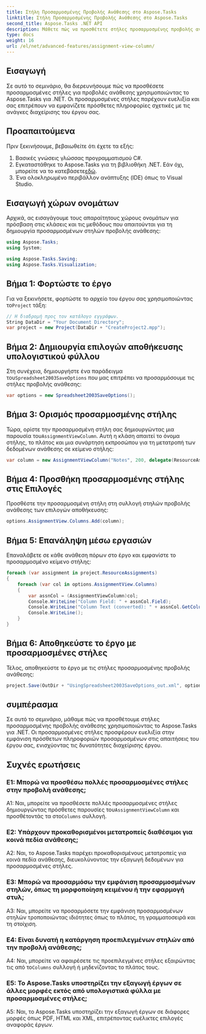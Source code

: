 ```yaml
---
title: Στήλη Προσαρμοσμένης Προβολής Ανάθεσης στο Aspose.Tasks
linktitle: Στήλη Προσαρμοσμένης Προβολής Ανάθεσης στο Aspose.Tasks
second_title: Aspose.Tasks .NET API
description: Μάθετε πώς να προσθέτετε στήλες προσαρμοσμένης προβολής ανάθεσης στο Aspose.Tasks για .NET για να βελτιώσετε τις δυνατότητες διαχείρισης έργου.
type: docs
weight: 16
url: /el/net/advanced-features/assignment-view-column/
---
```

## Εισαγωγή

Σε αυτό το σεμινάριο, θα διερευνήσουμε πώς να προσθέσετε προσαρμοσμένες στήλες για προβολές ανάθεσης χρησιμοποιώντας το Aspose.Tasks για .NET. Οι προσαρμοσμένες στήλες παρέχουν ευελιξία και σας επιτρέπουν να εμφανίζετε πρόσθετες πληροφορίες σχετικές με τις ανάγκες διαχείρισης του έργου σας.

## Προαπαιτούμενα

Πριν ξεκινήσουμε, βεβαιωθείτε ότι έχετε τα εξής:

1. Βασικές γνώσεις γλώσσας προγραμματισμού C#.
2.  Εγκαταστάθηκε το Aspose.Tasks για τη βιβλιοθήκη .NET. Εάν όχι, μπορείτε να το κατεβάσετε[εδώ](https://releases.aspose.com/tasks/net/).
3. Ένα ολοκληρωμένο περιβάλλον ανάπτυξης (IDE) όπως το Visual Studio.

## Εισαγωγή χώρων ονομάτων

Αρχικά, ας εισαγάγουμε τους απαραίτητους χώρους ονομάτων για πρόσβαση στις κλάσεις και τις μεθόδους που απαιτούνται για τη δημιουργία προσαρμοσμένων στηλών προβολής ανάθεσης:

```csharp
using Aspose.Tasks;
using System;

using Aspose.Tasks.Saving;
using Aspose.Tasks.Visualization;

```

## Βήμα 1: Φορτώστε το έργο

 Για να ξεκινήσετε, φορτώστε το αρχείο του έργου σας χρησιμοποιώντας το`Project` τάξη:

```csharp
// Η διαδρομή προς τον κατάλογο εγγράφων.
String DataDir = "Your Document Directory";
var project = new Project(DataDir + "CreateProject2.mpp");
```

## Βήμα 2: Δημιουργία επιλογών αποθήκευσης υπολογιστικού φύλλου

 Στη συνέχεια, δημιουργήστε ένα παράδειγμα του`Spreadsheet2003SaveOptions` που μας επιτρέπει να προσαρμόσουμε τις στήλες προβολής ανάθεσης:

```csharp
var options = new Spreadsheet2003SaveOptions();
```

## Βήμα 3: Ορισμός προσαρμοσμένης στήλης

 Τώρα, ορίστε την προσαρμοσμένη στήλη σας δημιουργώντας μια παρουσία του`AssignmentViewColumn`. Αυτή η κλάση απαιτεί το όνομα στήλης, το πλάτος και μια συνάρτηση εκπροσώπου για τη μετατροπή των δεδομένων ανάθεσης σε κείμενο στήλης:

```csharp
var column = new AssignmentViewColumn("Notes", 200, delegate(ResourceAssignment assignment) { return assignment.Get(Asn.NotesText); });
```

## Βήμα 4: Προσθήκη προσαρμοσμένης στήλης στις Επιλογές

Προσθέστε την προσαρμοσμένη στήλη στη συλλογή στηλών προβολής ανάθεσης των επιλογών αποθήκευσης:

```csharp
options.AssignmentView.Columns.Add(column);
```

## Βήμα 5: Επανάληψη μέσω εργασιών

Επαναλάβετε σε κάθε ανάθεση πόρων στο έργο και εμφανίστε το προσαρμοσμένο κείμενο στήλης:

```csharp
foreach (var assignment in project.ResourceAssignments)
{
    foreach (var col in options.AssignmentView.Columns)
    {
        var assnCol = (AssignmentViewColumn)col;
        Console.WriteLine("Column Field: " + assnCol.Field);
        Console.WriteLine("Column Text (converted): " + assnCol.GetColumnText(assignment));
        Console.WriteLine();
    }
}
```

## Βήμα 6: Αποθηκεύστε το έργο με προσαρμοσμένες στήλες

Τέλος, αποθηκεύστε το έργο με τις στήλες προσαρμοσμένης προβολής ανάθεσης:

```csharp
project.Save(OutDir + "UsingSpreadsheet2003SaveOptions_out.xml", options);
```

## συμπέρασμα

Σε αυτό το σεμινάριο, μάθαμε πώς να προσθέτουμε στήλες προσαρμοσμένης προβολής ανάθεσης χρησιμοποιώντας το Aspose.Tasks για .NET. Οι προσαρμοσμένες στήλες προσφέρουν ευελιξία στην εμφάνιση πρόσθετων πληροφοριών προσαρμοσμένων στις απαιτήσεις του έργου σας, ενισχύοντας τις δυνατότητες διαχείρισης έργου.

## Συχνές ερωτήσεις

### Ε1: Μπορώ να προσθέσω πολλές προσαρμοσμένες στήλες στην προβολή ανάθεσης;

 A1: Ναι, μπορείτε να προσθέσετε πολλές προσαρμοσμένες στήλες δημιουργώντας πρόσθετες παρουσίες του`AssignmentViewColumn` και προσθέτοντάς τα στο`Columns` συλλογή.

### Ε2: Υπάρχουν προκαθορισμένοι μετατροπείς διαθέσιμοι για κοινά πεδία ανάθεσης;

A2: Ναι, το Aspose.Tasks παρέχει προκαθορισμένους μετατροπείς για κοινά πεδία ανάθεσης, διευκολύνοντας την εξαγωγή δεδομένων για προσαρμοσμένες στήλες.

### Ε3: Μπορώ να προσαρμόσω την εμφάνιση προσαρμοσμένων στηλών, όπως τη μορφοποίηση κειμένου ή την εφαρμογή στυλ;

A3: Ναι, μπορείτε να προσαρμόσετε την εμφάνιση προσαρμοσμένων στηλών τροποποιώντας ιδιότητες όπως το πλάτος, τη γραμματοσειρά και τη στοίχιση.

### Ε4: Είναι δυνατή η κατάργηση προεπιλεγμένων στηλών από την προβολή ανάθεσης;

 A4: Ναι, μπορείτε να αφαιρέσετε τις προεπιλεγμένες στήλες εξαιρώντας τις από το`Columns` συλλογή ή μηδενίζοντας το πλάτος τους.

### Ε5: Το Aspose.Tasks υποστηρίζει την εξαγωγή έργων σε άλλες μορφές εκτός από υπολογιστικά φύλλα με προσαρμοσμένες στήλες;

A5: Ναι, το Aspose.Tasks υποστηρίζει την εξαγωγή έργων σε διάφορες μορφές όπως PDF, HTML και XML, επιτρέποντας ευέλικτες επιλογές αναφοράς έργων.